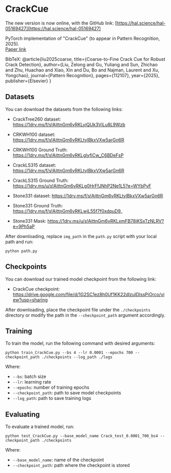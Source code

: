 # CrackCue

The new version is now online, with the GitHub link: [https://hal.science/hal-05169427](https://hal.science/hal-05169427)

PyTorch implementation of "CrackCue" (to appear in Pattern Recognition, 2025).  
[Paper link](https://papers.ssrn.com/sol3/Delivery.cfm?abstractid=4957739)

BibTeX:
@article{liu2025coarse,
  title={Coarse-to-Fine Crack Cue for Robust Crack Detection},
  author={Liu, Zelong and Gu, Yuliang and Sun, Zhichao and Zhu, Huachao and Xiao, Xin and Du, Bo and Najman, Laurent and Xu, Yongchao},
  journal={Pattern Recognition},
  pages={112107},
  year={2025},
  publisher={Elsevier}
}

## Datasets

You can download the datasets from the following links:

- CrackTree260 dataset:
  https://1drv.ms/f/s!AittnGm6vRKLyiQUk3ViLu8L9Wzb

- CRKWH100 dataset:
  https://1drv.ms/f/s!AittnGm6vRKLtylBkxVXw5arGn6R

- CRKWH100 Ground Truth:
  https://1drv.ms/f/s!AittnGm6vRKLglyfiCw_C6BDeFsP

- CrackLS315 dataset:
  https://1drv.ms/f/s!AittnGm6vRKLtylBkxVXw5arGn6R

- CrackLS315 Ground Truth:
  https://1drv.ms/u/s!AittnGm6vRKLg0HrFfJNhP2Ne1L5?e=WYbPvF

- Stone331 dataset:
  https://1drv.ms/f/s!AittnGm6vRKLtylBkxVXw5arGn6R

- Stone331 Ground Truth:
  https://1drv.ms/f/s!AittnGm6vRKLwiL55f7f0xdpuD9_

- Stone331 Mask:
  https://1drv.ms/u/s!AittnGm6vRKLxmFB78iKSxTzNLRV?e=9Ph5aP

After downloading, replace `img_path` in the `path.py` script with your local path and run:

    python path.py

## Checkpoints

You can download our trained model checkpoint from the following link:

- CrackCue checkpoint:  
  https://drive.google.com/file/d/1G2SC1ez8h0Uf1KK22dlzuIDIssPiOrco/view?usp=sharing

After downloading, place the checkpoint file under the `./checkpoints` directory or modify the path in the `--checkpoint_path` argument accordingly.

## Training

To train the model, run the following command with desired arguments:

    python train_CrackCue.py --bs 4 --lr 0.0001 --epochs 700 --checkpoint_path ./checkpoints --log_path ./logs

Where:
- `--bs`: batch size
- `--lr`: learning rate
- `--epochs`: number of training epochs
- `--checkpoint_path`: path to save model checkpoints
- `--log_path`: path to save training logs

## Evaluating

To evaluate a trained model, run:

    python test_CrackCue.py --base_model_name Crack_test_0.0001_700_bs4 --checkpoint_path ./checkpoints

Where:
- `--base_model_name`: name of the checkpoint
- `--checkpoint_path`: path where the checkpoint is stored
